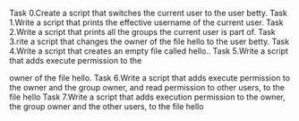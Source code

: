 Task 0.Create a script that switches the current user to the user betty.
Task 1.Write a script that prints the effective username of the current user.
Task 2.Write a script that prints all the groups the current user is part of.
Task 3.rite a script that changes the owner of the file hello to the user betty.
Task 4.Write a script that creates an empty file called hello..
Task 5.Write a script that adds execute permission to the

 owner of the file hello.
Task 6.Write a script that adds execute permission to the owner and the group owner, and read permission to other users, to the file hello
Task 7.Write a script that adds execution permission to the owner, the group owner and the other users, to the file hello
